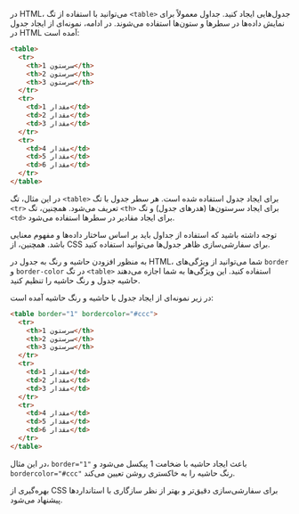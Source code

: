 در HTML، می‌توانید با استفاده از تگ `<table>` جدول‌هایی ایجاد کنید. جداول معمولاً برای نمایش داده‌ها در سطرها و ستون‌ها استفاده می‌شوند. در ادامه، نمونه‌ای از ایجاد جدول در HTML آمده است:

```html
<table>
  <tr>
    <th>سرستون 1</th>
    <th>سرستون 2</th>
    <th>سرستون 3</th>
  </tr>
  <tr>
    <td>مقدار 1</td>
    <td>مقدار 2</td>
    <td>مقدار 3</td>
  </tr>
  <tr>
    <td>مقدار 4</td>
    <td>مقدار 5</td>
    <td>مقدار 6</td>
  </tr>
</table>
```

در این مثال، تگ `<table>` برای ایجاد جدول استفاده شده است. هر سطر جدول با تگ `<tr>` تعریف می‌شود. همچنین، تگ `<th>` برای ایجاد سرستون‌ها (هدرهای جدول) و تگ `<td>` برای ایجاد مقادیر در سطرها استفاده می‌شود.

توجه داشته باشید که استفاده از جداول باید بر اساس ساختار داده‌ها و مفهوم معنایی باشد. همچنین، از CSS برای سفارشی‌سازی ظاهر جدول‌ها می‌توانید استفاده کنید.


به منظور افزودن حاشیه و رنگ به جدول در HTML، شما می‌توانید از ویژگی‌های `border` و `border-color` در تگ `<table>` استفاده کنید. این ویژگی‌ها به شما اجازه می‌دهند حاشیه جدول و رنگ حاشیه را تنظیم کنید. 

در زیر نمونه‌ای از ایجاد جدول با حاشیه و رنگ حاشیه آمده است:

```html
<table border="1" bordercolor="#ccc">
  <tr>
    <th>سرستون 1</th>
    <th>سرستون 2</th>
    <th>سرستون 3</th>
  </tr>
  <tr>
    <td>مقدار 1</td>
    <td>مقدار 2</td>
    <td>مقدار 3</td>
  </tr>
  <tr>
    <td>مقدار 4</td>
    <td>مقدار 5</td>
    <td>مقدار 6</td>
  </tr>
</table>
```

در این مثال، `border="1"` باعث ایجاد حاشیه با ضخامت 1 پیکسل می‌شود و `bordercolor="#ccc"` رنگ حاشیه را به خاکستری روشن تعیین می‌کند.

بهره‌گیری از CSS برای سفارشی‌سازی دقیق‌تر و بهتر از نظر سازگاری با استانداردها پیشنهاد می‌شود.
